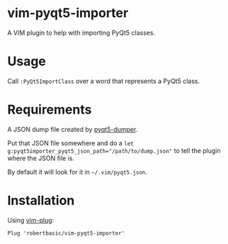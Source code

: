 vim-pyqt5-importer
==================

A VIM plugin to help with importing PyQt5 classes.

Usage
=====

Call `:PyQt5ImportClass` over a word that represents a PyQt5 class.

Requirements
============

A JSON dump file created by [pyqt5-dumper](https://github.com/robertbasic/pyqt5-dumper).

Put that JSON file somewhere and do a `let g:pyqt5importer_pyqt5_json_path="/path/to/dump.json"` to tell the plugin where the JSON file is.

By default it will look for it in `~/.vim/pyqt5.json`.

Installation
============

Using [vim-plug](https://github.com/junegunn/vim-plug):

`Plug 'robertbasic/vim-pyqt5-importer'`
